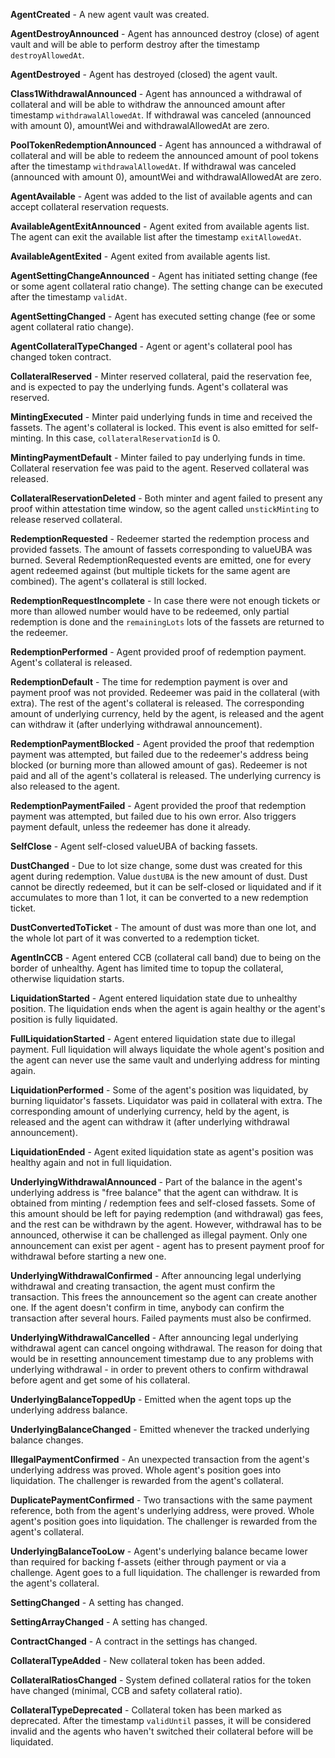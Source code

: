 **AgentCreated** - A new agent vault was created.

**AgentDestroyAnnounced** - Agent has announced destroy (close) of agent vault and will be able to perform destroy after the timestamp `destroyAllowedAt`.

**AgentDestroyed** - Agent has destroyed (closed) the agent vault.

**Class1WithdrawalAnnounced** - Agent has announced a withdrawal of collateral and will be able to withdraw the announced amount after timestamp `withdrawalAllowedAt`. If withdrawal was canceled (announced with amount 0), amountWei and withdrawalAllowedAt are zero.

**PoolTokenRedemptionAnnounced** - Agent has announced a withdrawal of collateral and will be able to redeem the announced amount of pool tokens after the timestamp `withdrawalAllowedAt`. If withdrawal was canceled (announced with amount 0), amountWei and withdrawalAllowedAt are zero.

**AgentAvailable** - Agent was added to the list of available agents and can accept collateral reservation requests.

**AvailableAgentExitAnnounced** - Agent exited from available agents list. The agent can exit the available list after the timestamp `exitAllowedAt`.

**AvailableAgentExited** - Agent exited from available agents list.

**AgentSettingChangeAnnounced** - Agent has initiated setting change (fee or some agent collateral ratio change). The setting change can be executed after the timestamp `validAt`.

**AgentSettingChanged** - Agent has executed setting change (fee or some agent collateral ratio change).

**AgentCollateralTypeChanged** - Agent or agent's collateral pool has changed token contract.

**CollateralReserved** - Minter reserved collateral, paid the reservation fee, and is expected to pay the underlying funds. Agent's collateral was reserved.

**MintingExecuted** - Minter paid underlying funds in time and received the fassets. The agent's collateral is locked. This event is also emitted for self-minting. In this case, `collateralReservationId` is 0.

**MintingPaymentDefault** - Minter failed to pay underlying funds in time. Collateral reservation fee was paid to the agent. Reserved collateral was released.

**CollateralReservationDeleted** - Both minter and agent failed to present any proof within attestation time window, so the agent called `unstickMinting` to release reserved collateral.

**RedemptionRequested** - Redeemer started the redemption process and provided fassets. The amount of fassets corresponding to valueUBA was burned. Several RedemptionRequested events are emitted, one for every agent redeemed against (but multiple tickets for the same agent are combined). The agent's collateral is still locked.

**RedemptionRequestIncomplete** - In case there were not enough tickets or more than allowed number would have to be redeemed, only partial redemption is done and the `remainingLots` lots of the fassets are returned to the redeemer.

**RedemptionPerformed** - Agent provided proof of redemption payment. Agent's collateral is released.

**RedemptionDefault** - The time for redemption payment is over and payment proof was not provided. Redeemer was paid in the collateral (with extra). The rest of the agent's collateral is released. The corresponding amount of underlying currency, held by the agent, is released and the agent can withdraw it (after underlying withdrawal announcement).

**RedemptionPaymentBlocked** - Agent provided the proof that redemption payment was attempted, but failed due to the redeemer's address being blocked (or burning more than allowed amount of gas). Redeemer is not paid and all of the agent's collateral is released. The underlying currency is also released to the agent.

**RedemptionPaymentFailed** - Agent provided the proof that redemption payment was attempted, but failed due to his own error. Also triggers payment default, unless the redeemer has done it already.

**SelfClose** - Agent self-closed valueUBA of backing fassets.

**DustChanged** - Due to lot size change, some dust was created for this agent during redemption. Value `dustUBA` is the new amount of dust. Dust cannot be directly redeemed, but it can be self-closed or liquidated and if it accumulates to more than 1 lot, it can be converted to a new redemption ticket.

**DustConvertedToTicket** - The amount of dust was more than one lot, and the whole lot part of it was converted to a redemption ticket.

**AgentInCCB** - Agent entered CCB (collateral call band) due to being on the border of unhealthy. Agent has limited time to topup the collateral, otherwise liquidation starts.

**LiquidationStarted** - Agent entered liquidation state due to unhealthy position. The liquidation ends when the agent is again healthy or the agent's position is fully liquidated.

**FullLiquidationStarted** - Agent entered liquidation state due to illegal payment. Full liquidation will always liquidate the whole agent's position and the agent can never use the same vault and underlying address for minting again.

**LiquidationPerformed** - Some of the agent's position was liquidated, by burning liquidator's fassets. Liquidator was paid in collateral with extra. The corresponding amount of underlying currency, held by the agent, is released and the agent can withdraw it (after underlying withdrawal announcement).

**LiquidationEnded** - Agent exited liquidation state as agent's position was healthy again and not in full liquidation.

**UnderlyingWithdrawalAnnounced** - Part of the balance in the agent's underlying address is "free balance" that the agent can withdraw. It is obtained from minting / redemption fees and self-closed fassets. Some of this amount should be left for paying redemption (and withdrawal) gas fees, and the rest can be withdrawn by the agent. However, withdrawal has to be announced, otherwise it can be challenged as illegal payment. Only one announcement can exist per agent - agent has to present payment proof for withdrawal before starting a new one.

**UnderlyingWithdrawalConfirmed** - After announcing legal underlying withdrawal and creating transaction, the agent must confirm the transaction. This frees the announcement so the agent can create another one. If the agent doesn't confirm in time, anybody can confirm the transaction after several hours. Failed payments must also be confirmed.

**UnderlyingWithdrawalCancelled** - After announcing legal underlying withdrawal agent can cancel ongoing withdrawal. The reason for doing that would be in resetting announcement timestamp due to any problems with underlying withdrawal - in order to prevent others to confirm withdrawal before agent and get some of his collateral.

**UnderlyingBalanceToppedUp** - Emitted when the agent tops up the underlying address balance.

**UnderlyingBalanceChanged** - Emitted whenever the tracked underlying balance changes.

**IllegalPaymentConfirmed** - An unexpected transaction from the agent's underlying address was proved. Whole agent's position goes into liquidation. The challenger is rewarded from the agent's collateral.

**DuplicatePaymentConfirmed** - Two transactions with the same payment reference, both from the agent's underlying address, were proved. Whole agent's position goes into liquidation. The challenger is rewarded from the agent's collateral.

**UnderlyingBalanceTooLow** - Agent's underlying balance became lower than required for backing f-assets (either through payment or via a challenge. Agent goes to a full liquidation. The challenger is rewarded from the agent's collateral.

**SettingChanged** - A setting has changed.

**SettingArrayChanged** - A setting has changed.

**ContractChanged** - A contract in the settings has changed.

**CollateralTypeAdded** - New collateral token has been added.

**CollateralRatiosChanged** - System defined collateral ratios for the token have changed (minimal, CCB and safety collateral ratio).

**CollateralTypeDeprecated** - Collateral token has been marked as deprecated. After the timestamp `validUntil` passes, it will be considered invalid and the agents who haven't switched their collateral before will be liquidated.